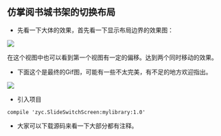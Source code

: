 ## 仿掌阅书城书架的切换布局 ##
- 先看一下大体的效果，首先看一下显示布局边界的效果图：


![](https://raw.githubusercontent.com/zhaoyongchao/SlideSwitchScreen/master/images/device-2016-10-18-102228.png)

在这个视图中也可以看到第一个视图有一定的偏移。达到两个同时移动的效果。
- 下面这个是最终的Gif图，可能有一些不太完美，有不足的地方欢迎指出。


![](https://github.com/zhaoyongchao/SlideSwitchScreen/blob/master/images/ezgif.com-video-to-gif%20_demo.gif?raw=true)

- 引入项目

```compile 'zyc.SlideSwitchScreen:mylibrary:1.0'```

- 大家可以下载源码来看一下大部分都有注释。